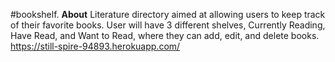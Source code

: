 #bookshelf.
**About**
Literature directory aimed at allowing users to keep track of their favorite books. User will have 3 different shelves, Currently Reading, Have Read, and Want to Read, where they can add, edit, and delete books. 
https://still-spire-94893.herokuapp.com/
